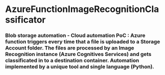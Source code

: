 # AzureFunctionImageRecognitionClassificator

### Blob storage automation - Cloud automation PoC : Azure function triggers every time that a file is uploaded to a Storage Account folder. The files are processed by an Image Recognition instance (Azure Cognitives Services) and gets classificated in to a destination container. Automation implemented by a unique tool and single language (Python).
